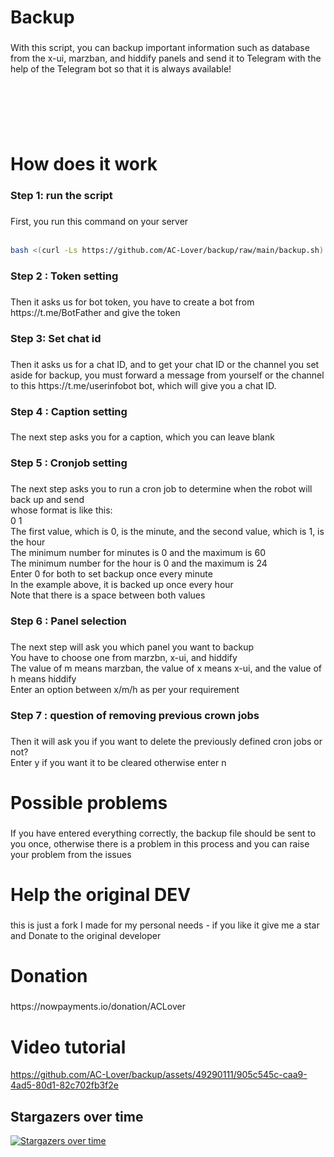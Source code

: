 <h1 align="left">Backup</h1>

###

<p align="left">With this script, you can backup important information such as database from the x-ui, marzban, and hiddify panels and send it to Telegram with the help of the Telegram bot so that it is always available!</p>

###

<br clear="both">

<p align="left">‏<br>‏</p>

###

<h1 align="left">How does it work</h1>

###

<h3 align="left">Step 1: run the script</h3>

###

<p align="left">First, you run this command on your server<br><br></p> 

```bash
bash <(curl -Ls https://github.com/AC-Lover/backup/raw/main/backup.sh)
``` 

###

<h3 align="left">Step 2 : Token setting</h3>

###

<p align="left">Then it asks us for bot token, you have to create a bot from https://t.me/BotFather and give the token</p>

###

<h3 align="left">Step 3: Set chat id</h3>

###

<p align="left">Then it asks us for a chat ID, and to get your chat ID or the channel you set aside for backup, you must forward a message from yourself or the channel to this https://t.me/userinfobot bot, which will give you a chat ID.</p>

###

<h3 align="left">Step 4 : Caption setting</h3>

###

<p align="left">The next step asks you for a caption, which you can leave blank</p>

###

<h3 align="left">Step 5 : Cronjob setting</h3>

###

<p align="left">The next step asks you to run a cron job to determine when the robot will back up and send<br>whose format is like this:<br>0 1<br>The first value, which is 0, is the minute, and the second value, which is 1, is the hour<br>The minimum number for minutes is 0 and the maximum is 60<br>The minimum number for the hour is 0 and the maximum is 24<br>Enter 0 for both to set backup once every minute<br>In the example above, it is backed up once every hour<br>Note that there is a space between both values</p>

###

<h3 align="left">Step 6 : Panel selection</h3>

###

<p align="left">The next step will ask you which panel you want to backup<br>You have to choose one from marzbn, x-ui, and hiddify <br>The value of m means marzban, the value of x means x-ui, and the value of h means hiddify <br>Enter an option between x/m/h as per your requirement</p>

###

<h3 align="left">Step 7 : question of removing previous crown jobs</h3>

###

<p align="left">Then it will ask you if you want to delete the previously defined cron jobs or not?<br>Enter y if you want it to be cleared otherwise enter n</p>

###

<h1 align="left">Possible problems</h1>

###

<p align="left">If you have entered everything correctly, the backup file should be sent to you once, otherwise there is a problem in this process and you can raise your problem from the issues</p>

###

<h1 align="left">Help the original DEV</h1>

###

<p align="left">this is just a fork I made for my personal needs - if you like it give me a star and Donate to the original developer </p>

###

<h1 align="left">Donation</h1>

###

<p align="left">https://nowpayments.io/donation/ACLover</p>

###

<h1 align="left">Video tutorial</h1>

https://github.com/AC-Lover/backup/assets/49290111/905c545c-caa9-4ad5-80d1-82c702fb3f2e


## Stargazers over time

[![Stargazers over time](https://starchart.cc/AC-Lover/backup.svg)](https://starchart.cc/AC-Lover/backup)

